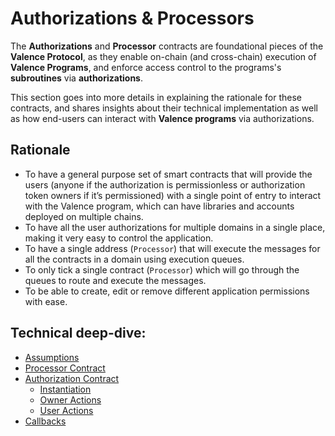 # Authorizations & Processors

The **Authorizations** and **Processor** contracts are foundational pieces of the **Valence Protocol**, as they enable on-chain (and cross-chain) execution of **Valence Programs**, and enforce access control to the programs's **subroutines** via **authorizations**.

This section goes into more details in explaining the rationale for these contracts, and shares insights about their technical implementation as well as how end-users can interact with **Valence programs** via authorizations.

## Rationale

- To have a general purpose set of smart contracts that will provide the users (anyone if the authorization is permissionless or authorization token owners if it’s permissioned) with a single point of entry to interact with the Valence program, which can have libraries and accounts deployed on multiple chains.
- To have all the user authorizations for multiple domains in a single place, making it very easy to control the application.
- To have a single address (`Processor`) that will execute the messages for all the contracts in a domain using execution queues.
- To only tick a single contract (`Processor`) which will go through the queues to route and execute the messages.
- To be able to create, edit or remove different application permissions with ease.

## Technical deep-dive:

- [Assumptions](./assumptions.md)
- [Processor Contract](./processor.md)
- [Authorization Contract](./authorization.md)
  - [Instantiation](./authorization_instantiation.md)
  - [Owner Actions](./authorization_owner_actions.md)
  - [User Actions](./authorization_user_actions.md)
- [Callbacks](./callbacks.md)